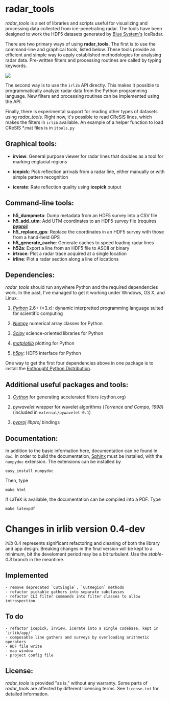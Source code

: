 radar\_tools
============

*radar_tools* is a set of libraries and scripts useful for visualizing and
processing data collected from ice-penetrating radar. The tools have been
designed to work the HDF5 datasets generated by [Blue
System's](http://www.radar.bluesystem.ca/) IceRadar.

There are two primary ways of using **radar_tools**. The first is to use the
command-line and graphical tools, listed below. These tools provide an
efficient and simple way to apply established methodologies for analysing radar
data. Pre-written filters and processing routines are called by typing
keywords.

![](http://njwilson23.github.com/radar_tools/images/repo_image.png)

The second way is to use the ``irlib`` API directly. This makes it possible to
programmatically analyze radar data from the Python programming language. New
filters and processing routines can be implemented using the API.

Finally, there is experimental support for reading other types of datasets
using *radar_tools*. Right now, it's possible to read CReSIS lines, which makes
the filters in `irlib` available. An example of a helper function to load
CReSIS \*.mat files is in ``itools.py``

Graphical tools:
----------------

- **irview**: General purpose viewer for radar lines that doubles as a tool for
  marking englacial regions

- **icepick**: Pick reflection arrivals from a radar line, either manually or
  with simple pattern recognition

- **icerate**: Rate reflection quality using **icepick** output

Command-line tools:
-------------------

- **h5_dumpmeta**: Dump metadata from an HDF5 survey into a CSV file
- **h5_add_utm**: Add UTM coordinates to an HDF5 survey file (requires
  [**pyproj**](http://code.google.com/p/pyproj/))
- **h5_replace_gps**: Replace the coordinates in an HDF5 survey with those from
  a hand-held GPS
- **h5_generate_cache**: Generate caches to speed loading radar lines
- **h52a**: Export a line from an HDF5 file to ASCII or binary
- **irtrace**: Plot a radar trace acquired at a single location
- **irline**: Plot a radar section along a line of locations

Dependencies:
-------------

*radar_tools* should run anywhere Python and the required dependencies work. In
the past, I've managed to get it working under Windows, OS X, and Linux.

1. [*Python*](http://www.python.org) 2.6+ (&lt;3.x): dynamic interpretted
programming language suited for scientific computing

2. [*Numpy*](http://www.scipy.org) numerical array classes for Python

2. [*Scipy*](http://www.scipy.org) science-oriented libraries for Python

2. [*matplotlib*](http://www.matplotlib.org) plotting for Python

2. [*h5py*](https://github.com/h5py/h5py): HDF5 interface for Python

One way to get the first four dependencies above in one package is to install
the [Enthought Python Distribution](http://www.enthought.com/).

Additional useful packages and tools:
-------------------------------------

1. [*Cython*](cython.org) for generating accelerated filters (cython.org)

2. *pywavelet* wrapper for wavelet algorithms (*Torrence and Compo, 1998*)
(included in `external/pywavelet-0.1`)

2. [*pyproj*](code.google.com/p/pyproj) _libproj_ bindings

Documentation:
--------------

In addition to the basic information here, documentation can be found in `doc`.
In order to build the documentation, [Sphinx](http://sphinx-doc.org/) must be
installed, with the ``numpydoc`` extension. The extensions can be installed by

    easy_install numpydoc

Then, type

    make html

If LaTeX is available, the documentation can be compiled into a PDF. Type

    make latexpdf


# Changes in irlib version 0.4-dev

*irlib* 0.4 represents significant refactoring and cleaning of both the library
and app design. Breaking changes in the final version will be kept to a minimum,
bit the develoment period may be a bit turbulent. Use the *stable-0.3* branch in
the meantime.

## Implemented

    - remove deprecated `CutSingle`, `CutRegion` methods
    - refactor pickable gathers into separate subclasses
    - refactor CLI filter commands into filter classes to allow introspection


## To do

    - refactor icepick, irview, icerate into a single codebase, kept in `irlib/app/`
    - composable line gathers and surveys by overloading arithmetic operators
    - HDF file write
    - map window
    - project config file


License:
--------

*radar_tools* is provided "as is," without any warranty. Some parts of
*radar_tools* are affected by different licensing terms. See `license.txt` for
detailed information.

